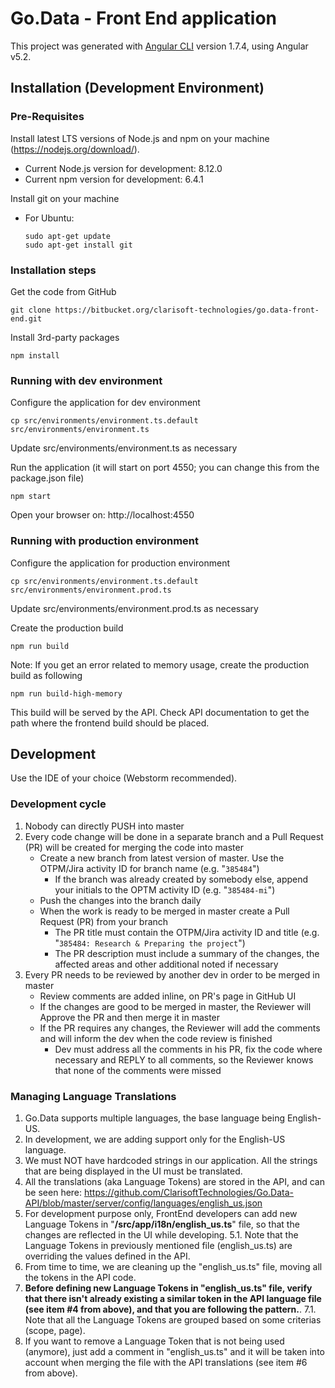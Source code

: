 # Go.Data - Front End application

This project was generated with [Angular CLI](https://github.com/angular/angular-cli) version 1.7.4, using Angular v5.2.

## Installation (Development Environment)

### Pre-Requisites
    
Install latest LTS versions of Node.js and npm on your machine (https://nodejs.org/download/).

- Current Node.js version for development: 8.12.0
- Current npm version for development: 6.4.1
    
Install git on your machine
- For Ubuntu:

   ```
   sudo apt-get update
   sudo apt-get install git
   ```
    
### Installation steps
    
Get the code from GitHub
    
    git clone https://bitbucket.org/clarisoft-technologies/go.data-front-end.git

Install 3rd-party packages
    
    npm install
    
### Running with dev environment
    
Configure the application for dev environment

    cp src/environments/environment.ts.default src/environments/environment.ts
    
Update src/environments/environment.ts as necessary  
    	
Run the application (it will start on port 4550; you can change this from the package.json file)
    
    npm start
    	
Open your browser on: http://localhost:4550

### Running with production environment

Configure the application for production environment

    cp src/environments/environment.ts.default src/environments/environment.prod.ts
    
Update src/environments/environment.prod.ts as necessary  
    	
Create the production build
    
    npm run build
    
Note: If you get an error related to memory usage, create the production build as following

    npm run build-high-memory
    	
This build will be served by the API. Check API documentation to get the path where the frontend build should be placed. 
    
## Development
    
Use the IDE of your choice (Webstorm recommended).
    
### Development cycle
    
1. Nobody can directly PUSH into master
2. Every code change will be done in a separate branch and a Pull Request (PR) will be created for merging the code into master
    - Create a new branch from latest version of master. Use the OTPM/Jira activity ID for branch name (e.g. "```385484```")
        - If the branch was already created by somebody else, append your initials to the OPTM activity ID (e.g. "```385484-mi```")
    - Push the changes into the branch daily
    - When the work is ready to be merged in master create a Pull Request (PR) from your branch
        - The PR title must contain the OTPM/Jira activity ID and title (e.g. "```385484: Research & Preparing the project```")
        - The PR description must include a summary of the changes, the affected areas and other additional noted if necessary
3. Every PR needs to be reviewed by another dev in order to be merged in master
    - Review comments are added inline, on PR's page in GitHub UI
    - If the changes are good to be merged in master, the Reviewer will Approve the PR and then merge it in master
    - If the PR requires any changes, the Reviewer will add the comments and will inform the dev when the code review is finished
        - Dev must address all the comments in his PR, fix the code where necessary and REPLY to all comments, so the Reviewer knows that none of the comments were missed
  
### Managing Language Translations

1. Go.Data supports multiple languages, the base language being English-US.
2. In development, we are adding support only for the English-US language.
3. We must NOT have hardcoded strings in our application. All the strings that are being displayed in the UI must be translated.
4. All the translations (aka Language Tokens) are stored in the API, and can be seen here: https://github.com/ClarisoftTechnologies/Go.Data-API/blob/master/server/config/languages/english_us.json
5. For development purpose only, FrontEnd developers can add new Language Tokens in "**/src/app/i18n/english_us.ts**" file, so that the changes are reflected in the UI while developing.
5.1. Note that the Language Tokens in previously mentioned file (english_us.ts) are overriding the values defined in the API.
6. From time to time, we are cleaning up the "english_us.ts" file, moving all the tokens in the API code.
7. **Before defining new Language Tokens in "english_us.ts" file, verify that there isn't already existing a similar token in the API language file (see item #4 from above), and that you are following the pattern.**. 
7.1. Note that all the Language Tokens are grouped based on some criterias (scope, page).
8. If you want to remove a Language Token that is not being used (anymore), just add a comment in "english_us.ts" and it will be taken into account when merging the file with the API translations (see item #6 from above).
